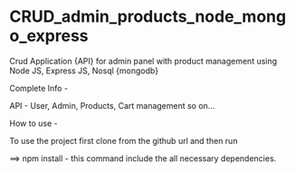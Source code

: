 # CRUD_admin_products_node_mongo_express
Crud Application {API} for admin panel with product management using Node JS, Express JS, Nosql {mongodb}

Complete Info - 

API - User, Admin, Products, Cart management so on...

How to use - 

To use the project first clone from the github url and then run 

==> npm install - this command include the all necessary dependencies. 



